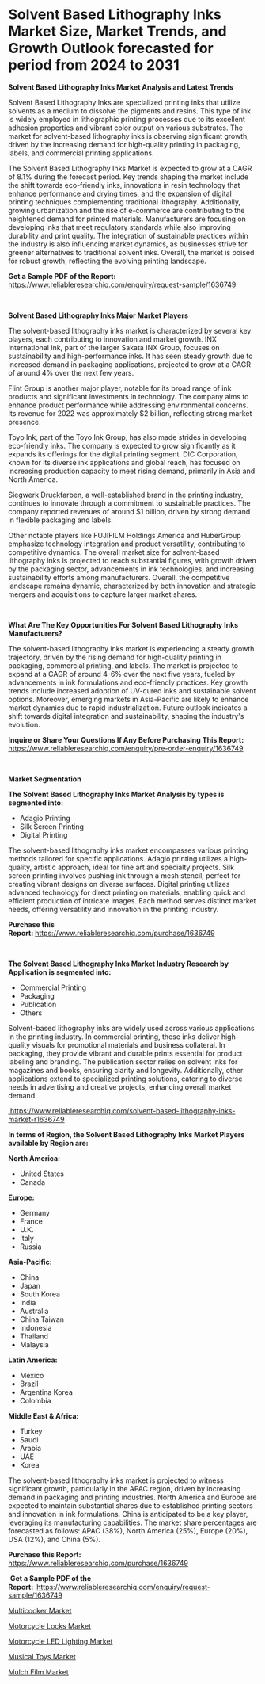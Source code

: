 <p><h1>Solvent Based Lithography Inks Market Size, Market Trends, and Growth Outlook forecasted for period from 2024 to 2031</h1></p><p><strong>Solvent Based Lithography Inks Market Analysis and Latest Trends</strong></p>
<p><p>Solvent Based Lithography Inks are specialized printing inks that utilize solvents as a medium to dissolve the pigments and resins. This type of ink is widely employed in lithographic printing processes due to its excellent adhesion properties and vibrant color output on various substrates. The market for solvent-based lithography inks is observing significant growth, driven by the increasing demand for high-quality printing in packaging, labels, and commercial printing applications. </p><p>The Solvent Based Lithography Inks Market is expected to grow at a CAGR of 8.1% during the forecast period. Key trends shaping the market include the shift towards eco-friendly inks, innovations in resin technology that enhance performance and drying times, and the expansion of digital printing techniques complementing traditional lithography. Additionally, growing urbanization and the rise of e-commerce are contributing to the heightened demand for printed materials. Manufacturers are focusing on developing inks that meet regulatory standards while also improving durability and print quality. The integration of sustainable practices within the industry is also influencing market dynamics, as businesses strive for greener alternatives to traditional solvent inks. Overall, the market is poised for robust growth, reflecting the evolving printing landscape.</p></p>
<p><strong>Get a Sample PDF of the Report:&nbsp;</strong> <a href="https://www.reliableresearchiq.com/enquiry/request-sample/1636749?utm_campaign=1088&utm_medium=2&utm_source=Github&utm_content=ia&utm_term=16122024&utm_id=solvent-based-lithography-inks">https://www.reliableresearchiq.com/enquiry/request-sample/1636749</a></p>
<p>&nbsp;</p>
<p><strong>Solvent Based Lithography Inks Major Market Players</strong></p>
<p><p>The solvent-based lithography inks market is characterized by several key players, each contributing to innovation and market growth. INX International Ink, part of the larger Sakata INX Group, focuses on sustainability and high-performance inks. It has seen steady growth due to increased demand in packaging applications, projected to grow at a CAGR of around 4% over the next few years.</p><p>Flint Group is another major player, notable for its broad range of ink products and significant investments in technology. The company aims to enhance product performance while addressing environmental concerns. Its revenue for 2022 was approximately $2 billion, reflecting strong market presence.</p><p>Toyo Ink, part of the Toyo Ink Group, has also made strides in developing eco-friendly inks. The company is expected to grow significantly as it expands its offerings for the digital printing segment. DIC Corporation, known for its diverse ink applications and global reach, has focused on increasing production capacity to meet rising demand, primarily in Asia and North America.</p><p>Siegwerk Druckfarben, a well-established brand in the printing industry, continues to innovate through a commitment to sustainable practices. The company reported revenues of around $1 billion, driven by strong demand in flexible packaging and labels.</p><p>Other notable players like FUJIFILM Holdings America and HuberGroup emphasize technology integration and product versatility, contributing to competitive dynamics. The overall market size for solvent-based lithography inks is projected to reach substantial figures, with growth driven by the packaging sector, advancements in ink technologies, and increasing sustainability efforts among manufacturers. Overall, the competitive landscape remains dynamic, characterized by both innovation and strategic mergers and acquisitions to capture larger market shares.</p></p>
<p>&nbsp;</p>
<p><strong>What Are The Key Opportunities For Solvent Based Lithography Inks Manufacturers?</strong></p>
<p><p>The solvent-based lithography inks market is experiencing a steady growth trajectory, driven by the rising demand for high-quality printing in packaging, commercial printing, and labels. The market is projected to expand at a CAGR of around 4-6% over the next five years, fueled by advancements in ink formulations and eco-friendly practices. Key growth trends include increased adoption of UV-cured inks and sustainable solvent options. Moreover, emerging markets in Asia-Pacific are likely to enhance market dynamics due to rapid industrialization. Future outlook indicates a shift towards digital integration and sustainability, shaping the industry's evolution.</p></p>
<p><strong>Inquire or Share Your Questions If Any Before Purchasing This Report:</strong> <a href="https://www.reliableresearchiq.com/enquiry/pre-order-enquiry/1636749?utm_campaign=1088&utm_medium=2&utm_source=Github&utm_content=ia&utm_term=16122024&utm_id=solvent-based-lithography-inks">https://www.reliableresearchiq.com/enquiry/pre-order-enquiry/1636749</a></p>
<p>&nbsp;</p>
<p><strong>Market Segmentation</strong></p>
<p><strong>The Solvent Based Lithography Inks Market Analysis by types is segmented into:</strong></p>
<p><ul><li>Adagio Printing</li><li>Silk Screen Printing</li><li>Digital Printing</li></ul></p>
<p><p>The solvent-based lithography inks market encompasses various printing methods tailored for specific applications. Adagio printing utilizes a high-quality, artistic approach, ideal for fine art and specialty projects. Silk screen printing involves pushing ink through a mesh stencil, perfect for creating vibrant designs on diverse surfaces. Digital printing utilizes advanced technology for direct printing on materials, enabling quick and efficient production of intricate images. Each method serves distinct market needs, offering versatility and innovation in the printing industry.</p></p>
<p><strong>Purchase this Report:&nbsp;</strong><a href="https://www.reliableresearchiq.com/purchase/1636749?utm_campaign=1088&utm_medium=2&utm_source=Github&utm_content=ia&utm_term=16122024&utm_id=solvent-based-lithography-inks">https://www.reliableresearchiq.com/purchase/1636749</a></p>
<p>&nbsp;</p>
<p><strong>The Solvent Based Lithography Inks Market Industry Research by Application is segmented into:</strong></p>
<p><ul><li>Commercial Printing</li><li>Packaging</li><li>Publication</li><li>Others</li></ul></p>
<p><p>Solvent-based lithography inks are widely used across various applications in the printing industry. In commercial printing, these inks deliver high-quality visuals for promotional materials and business collateral. In packaging, they provide vibrant and durable prints essential for product labeling and branding. The publication sector relies on solvent inks for magazines and books, ensuring clarity and longevity. Additionally, other applications extend to specialized printing solutions, catering to diverse needs in advertising and creative projects, enhancing overall market demand.</p></p>
<p><a href="https://www.reliableresearchiq.com/solvent-based-lithography-inks-market-r1636749?utm_campaign=1088&utm_medium=2&utm_source=Github&utm_content=ia&utm_term=16122024&utm_id=solvent-based-lithography-inks">&nbsp;https://www.reliableresearchiq.com/solvent-based-lithography-inks-market-r1636749</a></p>
<p><strong>In terms of Region, the Solvent Based Lithography Inks Market Players available by Region are:</strong></p>
<p>
    <p> <strong> North America: </strong>
        <ul>
            <li>United States</li>
            <li>Canada</li>
        </ul>
        </p> 
    <p> <strong> Europe: </strong>
        <ul>
            <li>Germany</li>
            <li>France</li>
            <li>U.K.</li>
            <li>Italy</li>
            <li>Russia</li>
        </ul>
        </p> 
    <p> <strong> Asia-Pacific: </strong>
        <ul>
            <li>China</li>
            <li>Japan</li>
            <li>South Korea</li>
            <li>India</li>
            <li>Australia</li>
            <li>China Taiwan</li>
            <li>Indonesia</li>
            <li>Thailand</li>
            <li>Malaysia</li>
        </ul>
        </p> 
    <p> <strong> Latin America: </strong>
        <ul>
            <li>Mexico</li>
            <li>Brazil</li>
            <li>Argentina Korea</li>
            <li>Colombia</li>
        </ul>
        </p> 
    <p> <strong> Middle East & Africa: </strong>
        <ul>
            <li>Turkey</li>
            <li>Saudi</li>
            <li>Arabia</li>
            <li>UAE</li>
            <li>Korea</li>
        </ul>
    </p>
    </p>
<p><p>The solvent-based lithography inks market is projected to witness significant growth, particularly in the APAC region, driven by increasing demand in packaging and printing industries. North America and Europe are expected to maintain substantial shares due to established printing sectors and innovation in ink formulations. China is anticipated to be a key player, leveraging its manufacturing capabilities. The market share percentages are forecasted as follows: APAC (38%), North America (25%), Europe (20%), USA (12%), and China (5%).</p></p>
<p><strong>Purchase this Report: </strong><a href="https://www.reliableresearchiq.com/purchase/1636749?utm_campaign=1088&utm_medium=2&utm_source=Github&utm_content=ia&utm_term=16122024&utm_id=solvent-based-lithography-inks">https://www.reliableresearchiq.com/purchase/1636749</a></p>
<p>&nbsp;<strong>Get a Sample PDF of the Report:&nbsp;&nbsp;</strong><a href="https://www.reliableresearchiq.com/enquiry/request-sample/1636749?utm_campaign=1088&utm_medium=2&utm_source=Github&utm_content=ia&utm_term=16122024&utm_id=solvent-based-lithography-inks">https://www.reliableresearchiq.com/enquiry/request-sample/1636749</a></p>
<p><strong></strong></p>
<p><p><a href="https://www.linkedin.com/pulse/in-depth-study-multicooker-market-size-dynamics-growth-projections-ytiof?utm_campaign=1088&utm_medium=2&utm_source=Github&utm_content=ia&utm_term=16122024&utm_id=solvent-based-lithography-inks">Multicooker Market</a></p><p><a href="https://www.linkedin.com/pulse/projected-market-revenue-motorcycle-locks-113-cagr-from-2024-jzbue?utm_campaign=1088&utm_medium=2&utm_source=Github&utm_content=ia&utm_term=16122024&utm_id=solvent-based-lithography-inks">Motorcycle Locks Market</a></p><p><a href="https://www.linkedin.com/pulse/north-americas-motorcycle-led-lighting-market-size-share-wuiee?utm_campaign=1088&utm_medium=2&utm_source=Github&utm_content=ia&utm_term=16122024&utm_id=solvent-based-lithography-inks">Motorcycle LED Lighting Market</a></p><p><a href="https://www.linkedin.com/pulse/market-report-covering-musical-toysmarket-share-development-production-xam8f?utm_campaign=1088&utm_medium=2&utm_source=Github&utm_content=ia&utm_term=16122024&utm_id=solvent-based-lithography-inks">Musical Toys Market</a></p><p><a href="https://www.linkedin.com/pulse/mulch-film-market-sizeshare-recent-development-sales-pricesforecasted-cojff?utm_campaign=1088&utm_medium=2&utm_source=Github&utm_content=ia&utm_term=16122024&utm_id=solvent-based-lithography-inks">Mulch Film Market</a></p></p>